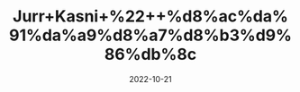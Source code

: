 ---
title: 'Jurr+Kasni+%22++%d8%ac%da%91%da%a9%d8%a7%d8%b3%d9%86%db%8c'
date: '2022-10-21' 
metatag: '' 
inventory: '0' 
draft: false 
# meta description 
shortDescripton: 'Chicory+Roots+%22++Fresh+chicory+root+is+composed+of+68%25+inulin+by+dry+weight+and+it+may+aid+bowel+movements.'
description: 'Herbs+%d8%ac%da%91%db%8c+%d8%a8%d9%88%d9%b9%db%8c'
longdescription: ''
featured: True
# product Price
price: '50.0'
# Product Short Description
shortDescription: 'Chicory+Roots+%22++Fresh+chicory+root+is+composed+of+68%25+inulin+by+dry+weight+and+it+may+aid+bowel+movements.'
productID: 'C9E18CD4-BF26-ED11-9968-005056B3A416'
type: 'products'
category: 'Herbs+%d8%ac%da%91%db%8c+%d8%a8%d9%88%d9%b9%db%8c' 
thumnailproduct: 'https://eraconnect.blob.core.windows.net/product-images/aminsaddiquidawakhana/C9E18CD4-BF26-ED11-9968-005056B3A416.webp' 
images:
  - image: 'https://eraconnect.blob.core.windows.net/product-images/aminsaddiquidawakhana/C9E18CD4-BF26-ED11-9968-005056B3A416.webp'  
Variants:
---